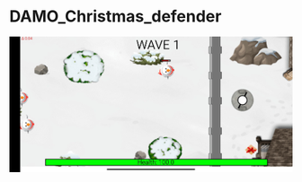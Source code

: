 # DAMO_Christmas_defender

![](https://github.com/orifer/DAMO_Christmas_defender/blob/master/image.jpg?raw=true)
